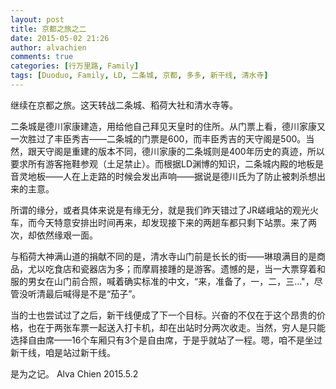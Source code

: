 ```yaml
---
layout: post
title: 京都之旅之二
date: 2015-05-02 21:26
author: alvachien
comments: true
categories: [行万里路, Family]
tags: [Duoduo, Family, LD, 二条城, 京都, 多多, 新干线, 清水寺]
---
```

继续在京都之旅。这天转战二条城、稻荷大社和清水寺等。

二条城是德川家康建造，用给他自己拜见天皇时的住所。从门票上看，德川家康又一次胜过了丰臣秀吉——二条城的门票是600，而丰臣秀吉的天守阁是500。当然，跟天守阁是重建的版本不同，德川家康的二条城则是400年历史的真迹，所以要求所有游客拖鞋参观（土足禁止）。而根据LD渊博的知识，二条城内殿的地板是音灵地板——人在上走路的时候会发出声响——据说是德川氏为了防止被刺杀想出来的主意。

所谓的缘分，或者具体来说是有缘无分，就是我们昨天错过了JR嵯峨站的观光火车，而今天特意安排出时间再来，却发现接下来的两趟车都只剩下站票。来了两次，却依然缘艰一面。

与稻荷大神满山道的捐献不同的是，清水寺山门前是长长的街——琳琅满目的是商品，尤以吃食店和瓷器店为多；而摩肩接踵的是游客。遗憾的是，当一大票穿着和服的男女在山门前合照，喊着确实标准的中文，“来，准备了，一，二，三…"，尽管没听清最后喊得是不是“茄子”。

当的士也尝试过了之后，新干线便成了下一个目标。兴奋的不仅在于这个昂贵的价格，也在于两张车票一起送入打卡机，却在出站时分两次收走。当然，穷人是只能选择自由席——16个车厢只有3个是自由席，于是乎就站了一程。嗯，咱不是坐过新干线，咱是站过新干线。

是为之记。
Alva Chien
2015.5.2
